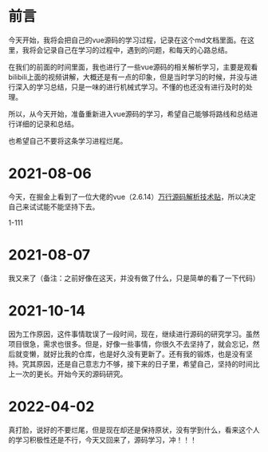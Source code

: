 # 前言

今天开始，我将会把自己的vue源码的学习过程，记录在这个md文档里面。在这里，我将会记录自己在学习的过程中，遇到的问题，和每天的心路总结。

在我们的前面的时间里面，我也进行了一些vue源码的相关解析学习，主要是观看bilibili上面的视频讲解，大概还是有一点的印象，但是当时学习的时候，并没与进行深入的学习总结，只是一味的进行机械式学习。不懂的也还没有进行及时的处理。

所以，从今天开始，准备重新进入vue源码的学习，希望自己能够将路线和总结进行详细的记录和总结。

也希望自己不要将这条学习进程烂尾。

# 2021-08-06

今天，在掘金上看到了一位大佬的vue（2.6.14）[万行源码解析技术贴](https://juejin.cn/post/6846687602679119885)，所以决定自己来试试能不能坚持下去。

1-111

# 2021-08-07

我又来了（备注：之前好像在这天，并没有做了什么，只是简单的看了一下代码）


# 2021-10-14
因为工作原因，这件事情耽误了一段时间，现在，继续进行源码的研究学习。虽然项目很急，需求也很多。但是，好像一些事情，你很久不去坚持了，就会忘记，然后就变懒，就好比我的仓库，也是好久没有更新了。还有我的锻炼，也是没有坚持。究其原因，还是自己意志力不够，接下来的日子里，希望自己，坚持的时间比上一次的更长。开始今天的源码研究。

# 2022-04-02
真打脸，说好的不要烂尾，但是现在却还是保持原状，没有学到什么，看来这个人的学习积极性还是不行，今天又回来了，源码学习，冲！！！

